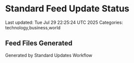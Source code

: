 # Standard Feed Update Status
Last updated: Tue Jul 29 22:25:24 UTC 2025
Categories: technology,business,world

## Feed Files Generated

Generated by Standard Updates Workflow

